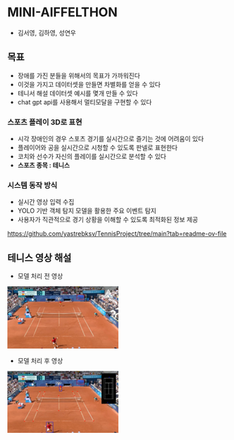 # MINI-AIFFELTHON
- 김서영, 김하영, 성연우

## 목표

- 장애를 가진 분들을 위해서의 목표가 가까워진다
- 이것을 가지고 데이터셋을 만들면 차별화를 얻을 수 있다
- 테니서 해설 데이터셋 예시를 몇개 만들 수 있다
- chat gpt api를 사용해서 멀티모달을 구현할 수 있다

### 스포츠 플레이 3D로 표현

- 시각 장애인의 경우 스포츠 경기를 실시간으로 즐기는 것에 어려움이 있다
- 플레이어와 공을 실시간으로 시청할 수 있도록 판넬로 표현한다
- 코치와 선수가 자신의 플레이를 실시간으로 분석할 수 있다
- **스포츠 종목  : 테니스**


  
### 시스템 동작 방식

- 실시간 영상 입력 수집
- YOLO 기반 객체 탐지 모델을 활용한 주요 이벤트 탐지
- 사용자가 직관적으로 경기 상황을 이해할 수 있도록 최적화된 정보 제공

https://github.com/yastrebksv/TennisProject/tree/main?tab=readme-ov-file
## 테니스 영상 해설
- 모델 처리 전 영상
<img src = "image/1캡처.JPG" width="50%" height="50%"/>

- 모델 처리 후 영상
<img src = "image/2캡처.JPG" width="50%" height="50%"/>
